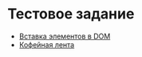 # Тестовое задание

- [Вставка элементов в DOM](https://github.com/DanilChugaev/wisebits-test/tree/master/dom-ops/)
- [Кофейная лента](https://github.com/DanilChugaev/wisebits-test/tree/master/coffee-feed)
